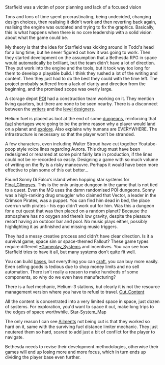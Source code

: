 Starfield was a victim of poor planning and lack of a focused vision

Tons and tons of time spent procrastinating, being undecided, changing design choices, then realising it didn't work and then reverting back again, realising the engine was outdated and trying to fix the graphics. Basically, this is what happens when there is no core leadership with a solid vision about what the game could be.

My theory is that the idea for Starfield was kicking around in Todd's head for a long time, but he never figured out how it was going to work. Then they started development on the assumption that a Bethesda RPG in space would automatically be brilliant, but the team didn't have a lot of direction. They put work into the engine and the tools, but it took way too long for them to develop a playable build. I think they rushed a lot of the writing and content. Then they just had to do the best they could with the time left. The project probably suffered from a lack of clarity and direction from the beginning, and the promised scope was overly large. 

A storage depot [POI](Exploring/Points_of_Interest.md) had a construction team working on it. They mention living quarters, but there are none to be seen nearby. There is a disconnect between the [writers](Writing/Writing.md) and the [level designers](Exploring/Level_Design.md).

Helium fuel is placed as loot at the end of some [dungeons](Exploring/Points_of_Interest.md), reinforcing that [fuel](Exploring/Travelling.md) shortages were going to be the prime reason why a player would land on a planet and [explore](Exploring/•Exploring.md). Also explains why humans are EVERYWHERE. The infrastructure is necessary so that the player won’t be stranded.

A few characters, even including Walter Stroud have cut together Youtube-poop style voice lines regarding Aurora. This drug must have been redesigned or renamed at some point fairly late in production, if the lines could not be re-recorded so easily. Designing a game with so much volume of writing on the fly is a risky manoeuvre. Perhaps it would have been more effective to plan some of this out better…

Found Sonny Di Falco’s island when hopping star systems for [Final_Glimpses](../Main_Quest/Final_Glimpses.md). This is the only unique dungeon in the game that is not tied to a quest. Even the MQ uses the damn randomised POI dungeons. 
Sonny was a high-ranking drug smuggler who claimed that Vector, a leader in the Crimson Pirates, was a puppet. You can find him dead in bed, the place overrun with pirates - his ego didn’t work out for him. 
Was this a dungeon for a cut quest that was then placed on a random planet? Because the atmosphere has no oxygen and there’s low gravity, despite the pleasure resort having an outdoor bar and pool. No music plays either, possibly highlighting it as unfinished and missing music triggers.

They had a messy creative process and didn't have clear direction.
Is it a survival game, space sim or space-themed Fallout? These game types require different [•Gameplay_Systems](../Gameplay_Systems/•Gameplay_Systems.md) and incentives. You can see how Starfield tries to have it all, but many systems don't quite fit well.

You can build [bases](../Gameplay_Systems/Outpost_Management.md), but everything you can [craft](../Gameplay_Systems/Crafting.md), you can buy more easily. Even selling goods is tedious due to shop money limits and no sell automation. There isn't really a reason to make hundreds of some components, so why do we even have manufacturing?

There is a fuel mechanic, Helium-3 stations, but clearly it is not the resource management version where you have to refuel to travel. [Cut_Content](Development/Cut_Content.md)

All the content is concentrated into a very limited space in space, just dozen of systems. For exploration, you'd want to space it out, make long trips to the edges of space worthwhile. [Star-System_Map](../Gameplay_Systems/Star-System_Map.md)

The only reason I can see [Ailments](../Gameplay_Systems/Ailments.md) not being cut is that they worked so hard on it, same with the surviving fuel distance limiter mechanic. They just neutered them so hard, scared to add just a bit of conflict for the player to navigate.

Bethesda needs to revise their development methodologies, otherwise their games will end up losing more and more focus, which in turn ends up dividing the player base even further.
